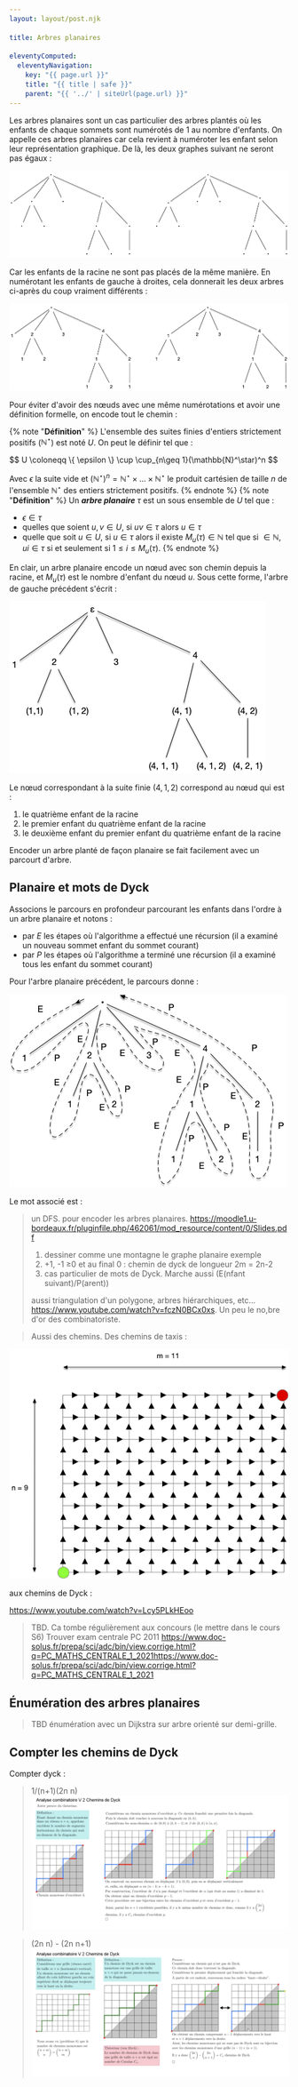 ```yaml
---
layout: layout/post.njk

title: Arbres planaires

eleventyComputed:
  eleventyNavigation:
    key: "{{ page.url }}"
    title: "{{ title | safe }}"
    parent: "{{ '../' | siteUrl(page.url) }}"
---
```


Les arbres planaires sont un cas particulier des arbres plantés où les enfants de chaque sommets sont numérotés de 1 au nombre d'enfants. On appelle ces arbres planaires car cela revient à numéroter les enfant selon leur représentation graphique. De là, les deux graphes suivant ne seront pas égaux :

![pas pareils](./pas-pareil.png)

Car les enfants de la racine ne sont pas placés de la même manière. En numérotant les enfants de gauche à droites, cela donnerait les deux arbres ci-après du coup vraiment différents :

![pas pareils](./pas-pareil-numérotés.png)

Pour éviter d'avoir des nœuds avec une même numérotations et avoir une définition formelle, on encode tout le chemin :

{% note "**Définition**" %}
L'ensemble des suites finies d'entiers strictement positifs ($\mathbb{N}^\star$) est noté $U$. On peut le définir tel que :

<div>
$$
U \coloneqq \{ \epsilon \} \cup \cup_{n\geq 1}(\mathbb{N}^\star)^n
$$
</div>

Avec $\epsilon$ la suite vide et $(\mathbb{N}^\star)^n = \mathbb{N}^\star \times \dots \times \mathbb{N}^\star$ le produit cartésien de taille $n$ de l'ensemble $\mathbb{N}^\star$ des entiers strictement positifs.
{% endnote  %}
{% note "**Définition**" %}
Un **_arbre planaire_** $\tau$ est un sous ensemble de $U$ tel que :

- $\epsilon \in \tau$
- quelles que soient $u, v \in U$, si $uv \in \tau$ alors $u \in \tau$
- quelle que soit $u \in U$, si $u \in \tau$ alors il existe $M_u(\tau) \in \mathbb{N}$ tel que si $\in  \mathbb{N}$, $ui \in \tau$ si et seulement si $1\leq i \leq M_u(\tau)$.
{% endnote  %}

En clair, un arbre planaire encode un nœud avec son chemin depuis la racine, et $M_u(\tau)$ est le nombre d'enfant du nœud $u$. Sous cette forme, l'arbre de gauche précédent s'écrit :

![arbre planaire](./arbre-planaire.png)

Le nœud correspondant à la suite finie $(4, 1, 2)$ correspond au nœud qui est :

1. le quatrième enfant de la racine
2. le premier enfant du quatrième enfant de la racine
3. le deuxième enfant du premier enfant du quatrième enfant de la racine

Encoder un arbre planté de façon planaire se fait facilement avec un parcourt d'arbre.

## Planaire et mots de Dyck

Associons le parcours en profondeur parcourant les enfants dans l'ordre à un arbre planaire et notons :

- par $E$ les étapes où l'algorithme a effectué une récursion (il a examiné un nouveau sommet enfant du sommet courant)
- par $P$ les étapes où l'algorithme a terminé une récursion (il a examiné tous les enfant du sommet courant)

Pour l'arbre planaire précédent, le parcours donne :

![arbre dyck](./chemin-dyck-arbre.png)

Le mot associé est :



> un DFS. pour encoder les arbres planaires. <https://moodle1.u-bordeaux.fr/pluginfile.php/462061/mod_resource/content/0/Slides.pdf>
>
> 1. dessiner comme une montagne le graphe planaire exemple
> 2. +1, -1 ≥0 et au final 0 : chemin de dyck de longueur 2m = 2n-2 
> 3. cas particulier de mots de Dyck. Marche aussi (E(nfant suivant)/P(arent)) 
>
> aussi triangulation d'un polygone, arbres hiérarchiques, etc... <https://www.youtube.com/watch?v=fczN0BCx0xs>. Un peu le no,bre d'or des combinatoriste.

> Aussi des chemins.
> Des chemins de taxis :

![chemins de taxis](./chemin-taxis.png)

aux chemins de Dyck :


<https://www.youtube.com/watch?v=Lcy5PLkHEoo>

> TBD. Ca tombe régulièrement aux concours (le mettre dans le cours S6) Trouver exam centrale PC 2011 <https://www.doc-solus.fr/prepa/sci/adc/bin/view.corrige.html?q=PC_MATHS_CENTRALE_1_2021https://www.doc-solus.fr/prepa/sci/adc/bin/view.corrige.html?q=PC_MATHS_CENTRALE_1_2021>
>
## Énumération des arbres planaires

> TBD énumération avec un Dijkstra sur arbre orienté sur demi-grille.

## Compter les chemins de Dyck

Compter dyck :

> 1/(n+1)(2n n)
![preuve 1](./dyck-1.png)

> (2n n) - (2n n+1)
![preuve 2](./dyck-2.png)
